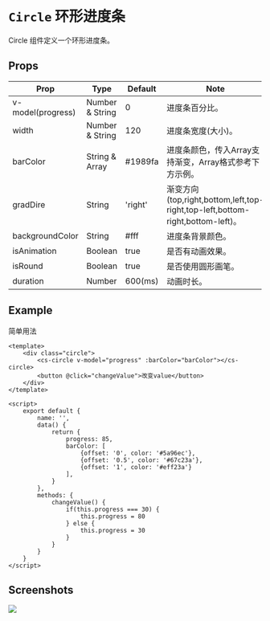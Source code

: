 
# `Circle` 环形进度条
Circle 组件定义一个环形进度条。

## Props
| Prop | Type | Default | Note |
|---|---|---|---|
| v-model(progress) | Number & String | 0 | 进度条百分比。
| width | Number & String | 120 | 进度条宽度(大小)。
| barColor | String & Array | #1989fa | 进度条颜色，传入Array支持渐变，Array格式参考下方示例。
| gradDire | String | 'right' | 渐变方向(top,right,bottom,left,top-right,top-left,bottom-right,bottom-left)。
| backgroundColor | String | #fff | 进度条背景颜色。
| isAnimation | Boolean | true | 是否有动画效果。
| isRound | Boolean | true | 是否使用圆形画笔。
| duration | Number | 600(ms) | 动画时长。

<!--
## Methods
None.

## Static Props
None.

## Static Methods
None.
-->

## Example
简单用法
```
<template>
    <div class="circle">
        <cs-circle v-model="progress" :barColor="barColor"></cs-circle>
        <button @click="changeValue">改变value</button>
    </div>
</template>

<script>
    export default {
        name: '',
        data() {
            return {
                progress: 85,
                barColor: [
                    {offset: '0', color: '#5a96ec'},
                    {offset: '0.5', color: '#67c23a'},
                    {offset: '1', color: '#eff23a'}
                ],
            }
        },
        methods: {
            changeValue() {
                if(this.progress === 30) {
                    this.progress = 80
                } else {
                    this.progress = 30
                }
            }
        }
    }
</script>

```

## Screenshots
![](https://rightinhome.oss-cn-hangzhou.aliyuncs.com/jlbk_xcx/2020/09/09/1599617721786.gif)
